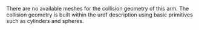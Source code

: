 There are no available meshes for the collision geometry of this arm. The collision geometry is built within the urdf description using basic primitives such as cylinders and spheres.